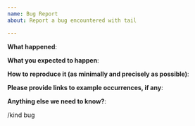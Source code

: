 ```yaml
---
name: Bug Report
about: Report a bug encountered with tail

---
```


<!-- Please use this template while reporting a bug and provide as much info as possible. Thanks!-->


**What happened**:

**What you expected to happen**:

**How to reproduce it (as minimally and precisely as possible)**:

**Please provide links to example occurrences, if any**:

**Anything else we need to know?**:

<!-- DO NOT EDIT BELOW THIS LINE -->
/kind bug
